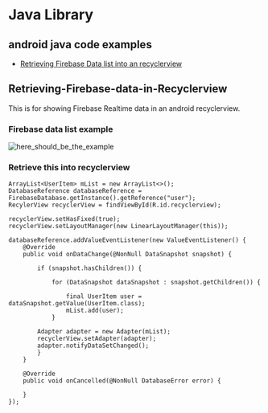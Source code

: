 # Java Library

## android java code examples
* [Retrieving Firebase Data list into an recyclerview](#Retrieving-Firebase-Data-in-Recyclerview)

## Retrieving-Firebase-data-in-Recyclerview
This is for showing Firebase Realtime data in an android recyclerview.

### Firebase data list example

![here_should_be_the_example](https://github.com/emilianscheel/android-java-library/blob/main/firebase-user-list-example.png)

### Retrieve this into recyclerview
```
ArrayList<UserItem> mList = new ArrayList<>();
DatabaseReference databaseReference = FirebaseDatabase.getInstance().getReference("user");
RecylerView recyclerView = findViewById(R.id.recyclerview);

recyclerView.setHasFixed(true);
recyclerView.setLayoutManager(new LinearLayoutManager(this));

databaseReference.addValueEventListener(new ValueEventListener() {
    @Override
    public void onDataChange(@NonNull DataSnapshot snapshot) {

        if (snapshot.hasChildren()) {

            for (DataSnapshot dataSnapshot : snapshot.getChildren()) {

                final UserItem user = dataSnapshot.getValue(UserItem.class);
                mList.add(user);
            }

        Adapter adapter = new Adapter(mList);
        recyclerView.setAdapter(adapter);
        adapter.notifyDataSetChanged();
        }
    }

    @Override
    public void onCancelled(@NonNull DatabaseError error) {

    }
});
```
